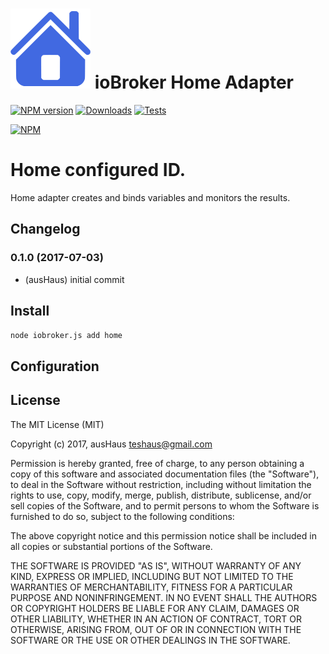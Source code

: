 ![Logo](admin/home.png)
ioBroker Home Adapter
==============
[![NPM version](http://img.shields.io/npm/v/iobroker.home.svg)](https://www.npmjs.com/package/iobroker.home)
[![Downloads](https://img.shields.io/npm/dm/iobroker.home.svg)](https://www.npmjs.com/package/iobroker.home)
[![Tests](https://travis-ci.org/ausHaus/ioBroker.home.svg?branch=master)](https://travis-ci.org/ausHaus/ioBroker.home)

[![NPM](https://nodei.co/npm/iobroker.home.png?downloads=true)](https://nodei.co/npm/iobroker.home/)

# Home configured ID.

Home adapter creates and binds variables and monitors the results.

## Changelog
### 0.1.0 (2017-07-03)
* (ausHaus) initial commit

## Install

```node iobroker.js add home```

## Configuration

## License

The MIT License (MIT)

Copyright (c) 2017, ausHaus <teshaus@gmail.com>

Permission is hereby granted, free of charge, to any person obtaining a copy
of this software and associated documentation files (the "Software"), to deal
in the Software without restriction, including without limitation the rights
to use, copy, modify, merge, publish, distribute, sublicense, and/or sell
copies of the Software, and to permit persons to whom the Software is
furnished to do so, subject to the following conditions:

The above copyright notice and this permission notice shall be included in
all copies or substantial portions of the Software.

THE SOFTWARE IS PROVIDED "AS IS", WITHOUT WARRANTY OF ANY KIND, EXPRESS OR
IMPLIED, INCLUDING BUT NOT LIMITED TO THE WARRANTIES OF MERCHANTABILITY,
FITNESS FOR A PARTICULAR PURPOSE AND NONINFRINGEMENT. IN NO EVENT SHALL THE
AUTHORS OR COPYRIGHT HOLDERS BE LIABLE FOR ANY CLAIM, DAMAGES OR OTHER
LIABILITY, WHETHER IN AN ACTION OF CONTRACT, TORT OR OTHERWISE, ARISING FROM,
OUT OF OR IN CONNECTION WITH THE SOFTWARE OR THE USE OR OTHER DEALINGS IN
THE SOFTWARE.
